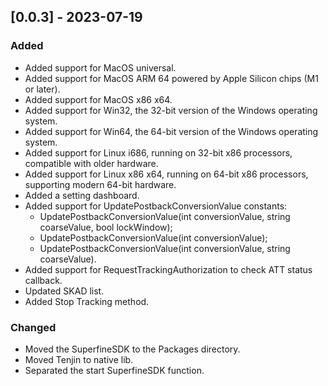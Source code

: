 ## [0.0.3] - 2023-07-19

### Added

- Added support for MacOS universal.
- Added support for MacOS ARM 64 powered by Apple Silicon chips (M1 or later).
- Added support for MacOS x86 x64.
- Added support for Win32, the 32-bit version of the Windows operating system.
- Added support for Win64, the 64-bit version of the Windows operating system.
- Added support for Linux i686, running on 32-bit x86 processors, compatible with older hardware.
- Added support for Linux x86 x64, running on 64-bit x86 processors, supporting modern 64-bit hardware.
- Added a setting dashboard.
- Added support for UpdatePostbackConversionValue constants:
  - UpdatePostbackConversionValue(int conversionValue, string coarseValue, bool lockWindow);
  - UpdatePostbackConversionValue(int conversionValue);
  - UpdatePostbackConversionValue(int conversionValue, string coarseValue).
- Added support for RequestTrackingAuthorization to check ATT status callback.
- Updated SKAD list.
- Added Stop Tracking method.

### Changed

- Moved the SuperfineSDK to the Packages directory.
- Moved Tenjin to native lib.
- Separated the start SuperfineSDK function.
